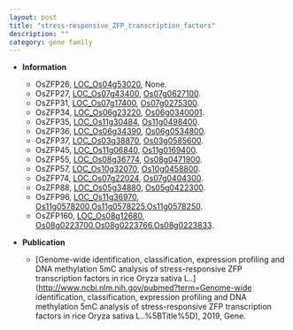 ```yaml
---
layout: post
title: "stress-responsive_ZFP_transcription_factors"
description: ""
category: gene family
---
```


* **Information**  
    + OsZFP26, [LOC_Os04g53020](http://rice.uga.edu/cgi-bin/ORF_infopage.cgi?orf=LOC_Os04g53020), None.
    + OsZFP27, [LOC_Os07g43400](http://rice.uga.edu/cgi-bin/ORF_infopage.cgi?orf=LOC_Os07g43400), [Os07g0627100](https://rapdb.dna.affrc.go.jp/locus/?name=Os07g0627100).
    + OsZFP31, [LOC_Os07g17400](http://rice.uga.edu/cgi-bin/ORF_infopage.cgi?orf=LOC_Os07g17400), [Os07g0275300](https://rapdb.dna.affrc.go.jp/locus/?name=Os07g0275300).
    + OsZFP34, [LOC_Os06g23220](http://rice.uga.edu/cgi-bin/ORF_infopage.cgi?orf=LOC_Os06g23220), [Os06g0340001](https://rapdb.dna.affrc.go.jp/locus/?name=Os06g0340001).
    + OsZFP35, [LOC_Os11g30484](http://rice.uga.edu/cgi-bin/ORF_infopage.cgi?orf=LOC_Os11g30484), [Os11g0498400](https://rapdb.dna.affrc.go.jp/locus/?name=Os11g0498400).
    + OsZFP36, [LOC_Os06g34390](http://rice.uga.edu/cgi-bin/ORF_infopage.cgi?orf=LOC_Os06g34390), [Os06g0534800](https://rapdb.dna.affrc.go.jp/locus/?name=Os06g0534800).
    + OsZFP37, [LOC_Os03g38870](http://rice.uga.edu/cgi-bin/ORF_infopage.cgi?orf=LOC_Os03g38870), [Os03g0585600](https://rapdb.dna.affrc.go.jp/locus/?name=Os03g0585600).
    + OsZFP45, [LOC_Os11g06840](http://rice.uga.edu/cgi-bin/ORF_infopage.cgi?orf=LOC_Os11g06840), [Os11g0169400](https://rapdb.dna.affrc.go.jp/locus/?name=Os11g0169400).
    + OsZFP55, [LOC_Os08g36774](http://rice.uga.edu/cgi-bin/ORF_infopage.cgi?orf=LOC_Os08g36774), [Os08g0471900](https://rapdb.dna.affrc.go.jp/locus/?name=Os08g0471900).
    + OsZFP57, [LOC_Os10g32070](http://rice.uga.edu/cgi-bin/ORF_infopage.cgi?orf=LOC_Os10g32070), [Os10g0458800](https://rapdb.dna.affrc.go.jp/locus/?name=Os10g0458800).
    + OsZFP74, [LOC_Os07g22024](http://rice.uga.edu/cgi-bin/ORF_infopage.cgi?orf=LOC_Os07g22024), [Os07g0404300](https://rapdb.dna.affrc.go.jp/locus/?name=Os07g0404300).
    + OsZFP88, [LOC_Os05g34880](http://rice.uga.edu/cgi-bin/ORF_infopage.cgi?orf=LOC_Os05g34880), [Os05g0422300](https://rapdb.dna.affrc.go.jp/locus/?name=Os05g0422300).
    + OsZFP96, [LOC_Os11g36970](http://rice.uga.edu/cgi-bin/ORF_infopage.cgi?orf=LOC_Os11g36970), [Os11g0578200](https://rapdb.dna.affrc.go.jp/locus/?name=Os11g0578200),[Os11g0578225](https://rapdb.dna.affrc.go.jp/locus/?name=Os11g0578225),[Os11g0578250](https://rapdb.dna.affrc.go.jp/locus/?name=Os11g0578250).
    + OsZFP160, [LOC_Os08g12680](http://rice.uga.edu/cgi-bin/ORF_infopage.cgi?orf=LOC_Os08g12680), [Os08g0223700](https://rapdb.dna.affrc.go.jp/locus/?name=Os08g0223700),[Os08g0223766](https://rapdb.dna.affrc.go.jp/locus/?name=Os08g0223766),[Os08g0223833](https://rapdb.dna.affrc.go.jp/locus/?name=Os08g0223833).

* **Publication**  
    + [Genome-wide identification, classification, expression profiling and DNA methylation 5mC analysis of stress-responsive ZFP transcription factors in rice Oryza sativa L..](http://www.ncbi.nlm.nih.gov/pubmed?term=Genome-wide identification, classification, expression profiling and DNA methylation 5mC analysis of stress-responsive ZFP transcription factors in rice Oryza sativa L..%5BTitle%5D), 2019, Gene.


